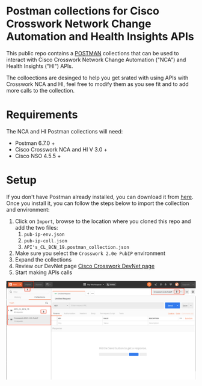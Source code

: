 # Postman collections for Cisco Crosswork Network Change Automation and Health Insights APIs

This public repo contains a [POSTMAN](https://getpostman.com) collections that can be used to interact with Cisco Crosswork Network Change Automation ("NCA") and Health Insights ("HI") APIs.

The colloections are desinged to help you get srated with using APIs with Crosswork NCA and HI, feel free to modify them as you see fit and to add more calls to the collection.

# Requirements

The NCA and HI Postman collections will need:
* Postman 6.7.0 +
* Cisco Crosswork NCA and HI V 3.0 +  
* Cisco NSO 4.5.5 + 

# Setup 

If you don't have Postman already installed, you can download it from [here](https://getpostman.com). Once you install it, you can follow the steps below to import the collection and environment:


1. Click on `Import`, browse to the location where you cloned this repo and add the two files:
    1. `pub-ip-env.json`
    2. `pub-ip-coll.json`
    3. `API's_CL_BCN_19.postman_collection.json`
2. Make sure you select the `Crosswork 2.0e PubIP` environment
3. Expand the collections
4. Review our DevNet page [Cisco Crosswork DevNet page](https://developer.cisco.com/)
5. Start making APIs calls



![screenshot](./ScreenShotPostman.png)






